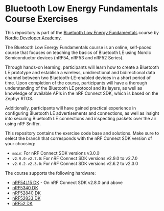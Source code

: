 # Bluetooth Low Energy Fundamentals Course Exercises
This repository is part of the [Bluetooth Low Energy Fundamentals](https://academy.nordicsemi.com/courses/bluetooth-low-energy-fundamentals/) course by [Nordic Developer Academy](https://academy.nordicsemi.com).

The Bluetooth Low Energy Fundamentals course is an online, self-paced course that focuses on teaching the basics of Bluetooth LE using Nordic Semiconductor devices (nRF54, nRF53 and nRF52 Series).

Through hands-on learning, participants will learn how to create a Bluetooth LE prototype and establish a wireless, unidirectional and bidirectional data channel between two Bluetooth-LE-enabled devices in a short period of time.
Upon completion of the course, participants will have a thorough understanding of the Bluetooth LE protocol and its layers, as well as knowledge of available APIs in the nRF Connect SDK, which is based on the Zephyr RTOS.

Additionally, participants will have gained practical experience in configuring Bluetooth LE advertisements and connections, as well as insight into securing Bluetooth LE connections and inspecting packets over the air using nRF Sniffer.

This repository contains the exercise code base and solutions. Make sure to select the branch that corresponds with the nRF Connect SDK version of your choosing:
<ul>
    <li><code>main</code>: For nRF Connect SDK versions v3.0.0 </li> 
    <li><code>v2.9.0-v2.7.0</code>: For nRF Connect SDK versions v2.9.0 to v2.7.0 </li> 
    <li><code>v2.6.2-v2.3.0</code>: For nRF Connect SDK versions v2.6.2 to v2.3.0 </li> 
</ul>


The course supports the following hardware:
-  [nRF54L15 DK](https://www.nordicsemi.com/Products/Development-hardware/nRF54L15-DK) - On nRF Connect SDK v2.8.0 and above
 - [nRF5340 DK](https://www.nordicsemi.com/Software-and-tools/Development-Kits/nRF5340-DK) 
 - [nRF52840 DK](https://www.nordicsemi.com/Software-and-tools/Development-Kits/nRF52840-DK)
 - [nRF52833 DK](https://www.nordicsemi.com/Software-and-tools/Development-Kits/nRF52833-DK)
 - [nRF52 DK](https://www.nordicsemi.com/Products/Development-hardware/nrf52-dk)

